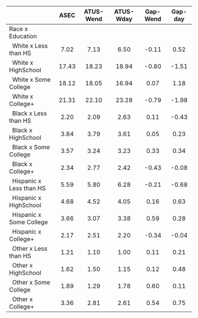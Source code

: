 
|                      |         ASEC |    ATUS-Wend |    ATUS-Wday |     Gap-Wend |      Gap-day |
| -------------------- | :----------: | :----------: | :----------: | :----------: | :----------: |
| Race x Education     |              |              |              |              |              |
| &nbsp;&nbsp;White x Less than HS |         7.02 |         7.13 |         6.50 |        -0.11 |         0.52 |
| &nbsp;&nbsp;White x HighSchool |        17.43 |        18.23 |        18.94 |        -0.80 |        -1.51 |
| &nbsp;&nbsp;White x Some College |        18.12 |        18.05 |        16.94 |         0.07 |         1.18 |
| &nbsp;&nbsp;White x College+ |        21.31 |        22.10 |        23.28 |        -0.79 |        -1.98 |
| &nbsp;&nbsp;Black x Less than HS |         2.20 |         2.09 |         2.63 |         0.11 |        -0.43 |
| &nbsp;&nbsp;Black x HighSchool |         3.84 |         3.79 |         3.61 |         0.05 |         0.23 |
| &nbsp;&nbsp;Black x Some College |         3.57 |         3.24 |         3.23 |         0.33 |         0.34 |
| &nbsp;&nbsp;Black x College+ |         2.34 |         2.77 |         2.42 |        -0.43 |        -0.08 |
| &nbsp;&nbsp;Hispanic x Less than HS |         5.59 |         5.80 |         6.28 |        -0.21 |        -0.68 |
| &nbsp;&nbsp;Hispanic x HighSchool |         4.68 |         4.52 |         4.05 |         0.16 |         0.63 |
| &nbsp;&nbsp;Hispanic x Some College |         3.66 |         3.07 |         3.38 |         0.59 |         0.28 |
| &nbsp;&nbsp;Hispanic x College+ |         2.17 |         2.51 |         2.20 |        -0.34 |        -0.04 |
| &nbsp;&nbsp;Other x Less than HS |         1.21 |         1.10 |         1.00 |         0.11 |         0.21 |
| &nbsp;&nbsp;Other x HighSchool |         1.62 |         1.50 |         1.15 |         0.12 |         0.48 |
| &nbsp;&nbsp;Other x Some College |         1.89 |         1.29 |         1.78 |         0.60 |         0.11 |
| &nbsp;&nbsp;Other x College+ |         3.36 |         2.81 |         2.61 |         0.54 |         0.75 |

